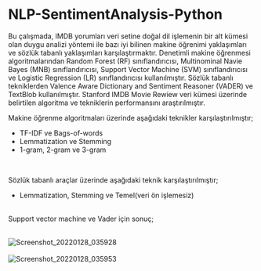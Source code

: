 # NLP-SentimentAnalysis-Python

Bu çalışmada, IMDB yorumları veri setine doğal dil işlemenin bir alt kümesi olan duygu analizi yöntemi ile bazı iyi bilinen makine öğrenimi yaklaşımları ve sözlük tabanlı
yaklaşımları karşılaştırmaktır. Denetimli makine öğrenmesi algoritmalarından Random Forest (RF) sınıflandırıcısı, 
Multinominal Navie Bayes (MNB) sınıflandırıcısı, Support Vector Machine (SVM) sınıflandırıcısı ve Logistic Regression (LR) sınıflandırıcısı kullanılmıştır. 
Sözlük tabanlı tekniklerden Valence Aware Dictionary and Sentiment Reasoner (VADER) ve TextBlob kullanılmıştır. 
Stanford IMDB Movie Rewiew veri kümesi üzerinde belirtilen algoritma ve tekniklerin performansını araştırılmıştır.

Makine öğrenme algoritmaları üzerinde aşağıdaki teknikler karşılaştırılmıştır;
<ul>
<li>TF-IDF ve Bags-of-words</li>
<li>Lemmatization ve Stemming</li>
<li>1-gram, 2-gram ve 3-gram</li>
</ul>

</br>

Sözlük tabanlı araçlar üzerinde aşağıdaki teknik karşılaştırılmıştır;
<ul>
<li>Lemmatization, Stemming ve Temel(veri ön işlemesiz)</li>
</ul>
</br>
Support vector machine ve Vader için sonuç;
</br>
</br>

![Screenshot_20220128_035928](https://user-images.githubusercontent.com/57114695/151452437-0217997f-1469-41be-92b2-b4b239eed387.png)
</br>
</br>
![Screenshot_20220128_035953](https://user-images.githubusercontent.com/57114695/151452755-8374a668-61f9-4a3e-9d54-5afccd8efe72.png)

